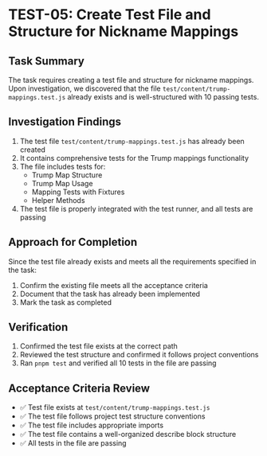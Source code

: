 # TEST-05: Create Test File and Structure for Nickname Mappings

## Task Summary
The task requires creating a test file and structure for nickname mappings. Upon investigation, we discovered that the file `test/content/trump-mappings.test.js` already exists and is well-structured with 10 passing tests.

## Investigation Findings
1. The test file `test/content/trump-mappings.test.js` has already been created
2. It contains comprehensive tests for the Trump mappings functionality
3. The file includes tests for:
   - Trump Map Structure
   - Trump Map Usage
   - Mapping Tests with Fixtures
   - Helper Methods
4. The test file is properly integrated with the test runner, and all tests are passing

## Approach for Completion
Since the test file already exists and meets all the requirements specified in the task:
1. Confirm the existing file meets all the acceptance criteria
2. Document that the task has already been implemented
3. Mark the task as completed

## Verification
1. Confirmed the test file exists at the correct path
2. Reviewed the test structure and confirmed it follows project conventions
3. Ran `pnpm test` and verified all 10 tests in the file are passing

## Acceptance Criteria Review
- ✅ Test file exists at `test/content/trump-mappings.test.js`
- ✅ The test file follows project test structure conventions
- ✅ The test file includes appropriate imports
- ✅ The test file contains a well-organized describe block structure
- ✅ All tests in the file are passing